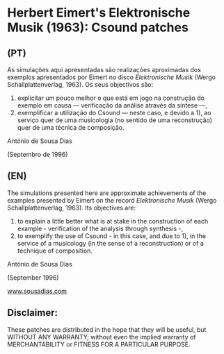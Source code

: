 # Herbert Eimert's Elektronische Musik (1963): Csound patches

## (PT)

As simulações aqui apresentadas são realizações aproximadas dos exemplos apresentados por Eimert no disco _Elektronische Musik_ (Wergo Schallplattenverlag, 1963). Os seus objectivos são:
1) explicitar um pouco melhor o que está em jogo na construção do exemplo em causa — verificação da análise através da síntese —,
2) exemplificar a utilização do Csound — neste caso, e devido a 1), ao serviço quer de uma musicologia (no sentido de uma reconstrução) quer de uma técnica de composição.

António de Sousa Dias

(Septembro de 1996)



## (EN)

The simulations presented here are approximate achievements of the examples presented by Eimert on the record _Elektronische Musik_ (Wergo Schallplattenverlag, 1963). Its objectives are:
1) to explain a little better what is at stake in the construction of each example - verification of the analysis through synthesis -,
2) to exemplify the use of Csound - in this case, and due to 1), in the service of a musicology (in the sense of a reconstruction) or of a technique of composition.

António de Sousa Dias

(September 1996)


www.sousadias.com

## Disclaimer:
These patches are distributed in the hope that they will be useful, but WITHOUT ANY WARRANTY; without even the implied warranty of MERCHANTABILITY or FITNESS FOR A PARTICULAR PURPOSE.
